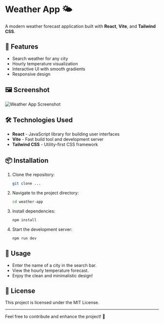# Weather App 🌤️

A modern weather forecast application built with **React**, **Vite**, and **Tailwind CSS**.

## 🚀 Features
- Search weather for any city
- Hourly temperature visualization
- Interactive UI with smooth gradients
- Responsive design

## 🖼️ Screenshot
![Weather App Screenshot](https://res.cloudinary.com/ddz9i6tqa/image/upload/s1udjk8zsobfavzboaxs)

## 🛠️ Technologies Used
- **React** - JavaScript library for building user interfaces
- **Vite** - Fast build tool and development server
- **Tailwind CSS** - Utility-first CSS framework

## 📦 Installation

1. Clone the repository:
   ```sh
   git clone ...
   ```

2. Navigate to the project directory:
   ```sh
   cd weather-app
   ```

3. Install dependencies:
   ```sh
   npm install
   ```

4. Start the development server:
   ```sh
   npm run dev
   ```

## 📄 Usage
- Enter the name of a city in the search bar.
- View the hourly temperature forecast.
- Enjoy the clean and minimalistic design!

## 📜 License
This project is licensed under the MIT License.

---
Feel free to contribute and enhance the project! 🚀
